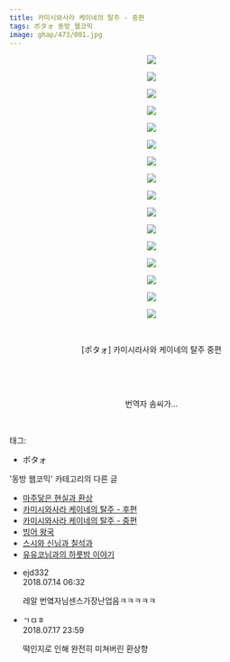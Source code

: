 ```yaml
---
title: 카미시와사라 케이네의 탈주 - 중편
tags: ポタォ 동방_웹코믹
image: ghap/473/001.jpg
---
```

<div class="article">
<p style="text-align: center; clear: none; float: none;"><img src="{{ site.nasurl }}/ghap/473/001.jpg"/></p>
<p style="text-align: center; clear: none; float: none;"><img src="{{ site.nasurl }}/ghap/473/002.jpg"/></p>
<p style="text-align: center; clear: none; float: none;"><img src="{{ site.nasurl }}/ghap/473/003.jpg"/></p>
<p style="text-align: center; clear: none; float: none;"><img src="{{ site.nasurl }}/ghap/473/004.jpg"/></p>
<p style="text-align: center; clear: none; float: none;"><img src="{{ site.nasurl }}/ghap/473/005.jpg"/></p>
<p style="text-align: center; clear: none; float: none;"><img src="{{ site.nasurl }}/ghap/473/006.jpg"/></p>
<p style="text-align: center; clear: none; float: none;"><img src="{{ site.nasurl }}/ghap/473/007.jpg"/></p>
<p style="text-align: center; clear: none; float: none;"><img src="{{ site.nasurl }}/ghap/473/008.jpg"/></p>
<p style="text-align: center; clear: none; float: none;"><img src="{{ site.nasurl }}/ghap/473/009.jpg"/></p>
<p style="text-align: center; clear: none; float: none;"><img src="{{ site.nasurl }}/ghap/473/010.jpg"/></p>
<p style="text-align: center; clear: none; float: none;"><img src="{{ site.nasurl }}/ghap/473/011.jpg"/></p>
<p style="text-align: center; clear: none; float: none;"><img src="{{ site.nasurl }}/ghap/473/012.jpg"/></p>
<p style="text-align: center; clear: none; float: none;"><img src="{{ site.nasurl }}/ghap/473/013.jpg"/></p>
<p style="text-align: center; clear: none; float: none;"><img src="{{ site.nasurl }}/ghap/473/014.jpg"/></p>
<p style="text-align: center; clear: none; float: none;"><img src="{{ site.nasurl }}/ghap/473/015.jpg"/></p>
<p style="text-align: center; clear: none; float: none;"><img src="{{ site.nasurl }}/ghap/473/016.jpg"/></p>
<p style="text-align: center; clear: none; float: none;"><br/></p>
<p style="text-align: center; clear: none; float: none;">[ポタォ] 카미시라사와 케이네의 탈주 중편</p>
<p style="text-align: center; clear: none; float: none;"><br/></p>
<p style="text-align: center; clear: none; float: none;"><br/></p>
<p style="text-align: center; clear: none; float: none;">번역자 솜씨가...</p>
<p><br/></p>
</div><div class="tagTrail">
<p>태그: </p>
<ul>
<li>ポタォ</li>
</ul>
</div><div class="another">
<p>'동방 웹코믹' 카테고리의 다른 글</p>
<ul>
<li><a href="/2016-06-24-ghap_532">마주닿은 현실과 환상</a></li>
<li><a href="/2016-06-23-ghap_515">카미시와사라 케이네의 탈주 - 후편</a></li>
<li><a href="/2016-06-21-ghap_473">카미시와사라 케이네의 탈주 - 중편</a></li>
<li><a href="/2016-06-21-ghap_465">빙어 왕국</a></li>
<li><a href="/2016-06-21-ghap_461">스시와 신님과 칠석과</a></li>
<li><a href="/2016-06-21-ghap_445">유유코님과의 하룻밤 이야기</a></li>
</ul>
</div><div class="cb_module cb_fluid">
<div class="cb_wrt cb_profile">
<div class="comment">
<ul>
<li class="cb_thumb_off" id="comment15286396">
<div class="cb_comment_area">
<div class="cb_info_area">
<div class="cb_section">
<span class="cb_nick_name">ejd332</span>
</div>
<div class="cb_section">
<span class="cb_date">2018.07.14 06:32 </span>
</div>
</div>
<div class="cb_dsc_comment">
<p class="cb_dsc">
											레알 번옄자님센스가장난업음ㅋㅋㅋㅋㅋ
										</p>
</div>
</div></li>
<li class="cb_thumb_off" id="comment15288943">
<div class="cb_comment_area">
<div class="cb_info_area">
<div class="cb_section">
<span class="cb_nick_name">ㄱㅁㅎ</span>
</div>
<div class="cb_section">
<span class="cb_date">2018.07.17 23:59 </span>
</div>
</div>
<div class="cb_dsc_comment">
<p class="cb_dsc">
											떡인지로 인해 완전히 미쳐버린 환상향
										</p>
</div>
</div></li>
</ul>
</div>
</div><!-- commentList close -->
</div>